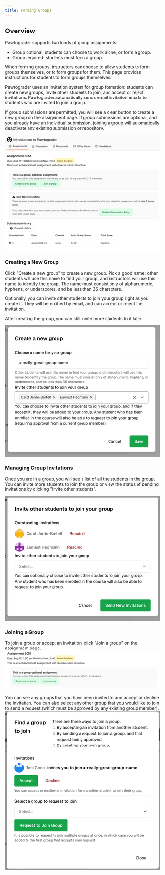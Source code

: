 ```yaml
---
title: Forming Groups 
---
```

## Overview
Pawtograder supports two kinds of group assignments:
- Group optional: students can choose to work alone, or form a group.
- Group required: students must form a group.

When forming groups, instructors can choose to allow students to form groups themselves, or to form groups for them. This page provides instructions for students to form groups themselves.

Pawtograder uses an invitation system for group formation: students can create new groups, invite other students to join, and accept or reject invitations. Pawtograder automatically sends email invitaiton emails to students who are invited to join a group.

If group submissions are permitted, you will see a clear button to create a new group on the assignment page. If group submissions are optional, and you already have an individual submission, joining a group will automatically deactivate any existing submission or repository.

![alt text](assets/form-groups-1754511006230.png)

### Creating a New Group
Click "Create a new group" to create a new group. Pick a good name: other students will use this name to find your group, and instructors will use this name to identify the group. The name must consist only of alphanumeric, hyphens, or underscores, and be less than 36 characters.

Optionally, you can invite other students to join your group right as you create it. They will be notified by email, and can accept or reject the invitation.

After creating the group, you can still invite more students to it later.

![alt text](assets/form-groups-1754511113372.png)

### Managing Group Invitations
Once you are in a group, you will see a list of all the students in the group. You can invite more students to join the group or view the status of pending invitations by clicking "Invite other students".

![alt text](assets/form-groups-1754511236996.png)

### Joining a Group

To join a group or accept an invitation, click "Join a group" on the assignment page.
![alt text](assets/form-groups-1754511323362.png)

You can see any groups that you have been invited to and accept or decline the invitation. You can also select any other group that you would like to join to send a request (which must be approved by any existing group member).
![alt text](assets/form-groups-1754511351258.png)
